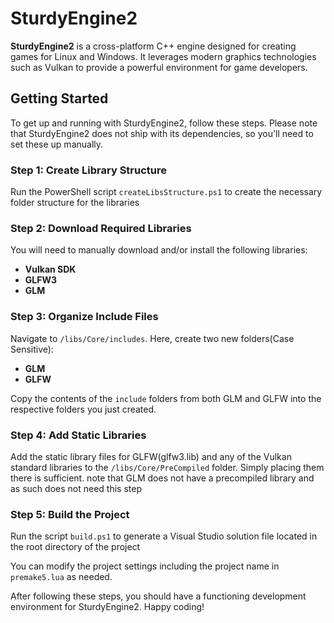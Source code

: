 
# SturdyEngine2

**SturdyEngine2** is a cross-platform C++ engine designed for creating games for Linux and Windows. It leverages modern graphics technologies such as Vulkan to provide a powerful environment for game developers.

## Getting Started

To get up and running with SturdyEngine2, follow these steps. Please note that SturdyEngine2 does not ship with its dependencies, so you'll need to set these up manually.

### Step 1: Create Library Structure

Run the PowerShell script `createLibsStructure.ps1` to create the necessary folder structure for the libraries

### Step 2: Download Required Libraries

You will need to manually download and/or install the following libraries:
- **Vulkan SDK**
- **GLFW3**
- **GLM**

### Step 3: Organize Include Files

Navigate to `/libs/Core/includes`. Here, create two new folders(Case Sensitive):
- **GLM**
- **GLFW** 

Copy the contents of the `include` folders from both GLM and GLFW into the respective folders you just created.

### Step 4: Add Static Libraries

Add the static library files for GLFW(glfw3.lib) and any of the Vulkan standard libraries to the `/libs/Core/PreCompiled` folder. Simply placing them there is sufficient. note that GLM does not have a precompiled library and as such does not need this step

### Step 5: Build the Project

Run the script `build.ps1` to generate a Visual Studio solution file located in the root directory of the project

You can modify the project settings including the project name in `premake5.lua` as needed.

After following these steps, you should have a functioning development environment for SturdyEngine2. Happy coding!
